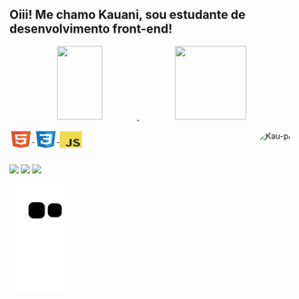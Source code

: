 ## Oiii! Me chamo Kauani, sou estudante de desenvolvimento front-end!
<div align="center">
  <a href="https://github.com/kauanidev">
  <img width="40%" height="130em" src="https://github-readme-stats.vercel.app/api?username=kauanidev&show_icons=true&theme=dracula&include_all_commits=true"/>
  <img width="50%" height="130em" src="https://github-readme-stats.vercel.app/api/top-langs/?username=kauanidev&layout=compact&langs_count=7&theme=dracula"/>
</div>
<div style="display: inline_block"><br>
  <img align="center" alt="Kau-HTML" height="30" width="40" src="https://raw.githubusercontent.com/devicons/devicon/master/icons/html5/html5-original.svg">
  <img align="center" alt="Kau-CSS" height="30" width="40" src="https://raw.githubusercontent.com/devicons/devicon/master/icons/css3/css3-original.svg">
  <img align="center" alt="Kau-JS" height="30" width="40" src="https://raw.githubusercontent.com/devicons/devicon/master/icons/javascript/javascript-original.svg">
  <img align="right" alt="Kau-pic" height="150" style="border-radius:50px;" src="https://user-images.githubusercontent.com/100402549/156977916-8b72c2f1-eb98-46db-8a15-9a262d5f5646.png?width=676&height=676">
</div>
  
  ##
 
<div> 
 <a href="https://discord.gg/mGeMzH5vyA" target="_blank"><img src="https://img.shields.io/badge/Discord-7289DA?style=for-the-badge&logo=discord&logoColor=white" target="_blank"></a> 
  <a href = "mailto:kauanidev@gmail.com"><img src="https://img.shields.io/badge/-Gmail-%23333?style=for-the-badge&logo=gmail&logoColor=white" target="_blank"></a>
  <a href="https://www.linkedin.com/in/kaudev/" target="_blank"><img src="https://img.shields.io/badge/-LinkedIn-%230077B5?style=for-the-badge&logo=linkedin&logoColor=white" target="_blank"></a> 
 
  ![Snake animation](https://github.com/rafaballerini/rafaballerini/blob/output/github-contribution-grid-snake.svg)
 
</div>
